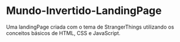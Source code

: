 # Mundo-Invertido-LandingPage
Uma landingPage criada com o tema de StrangerThings utilizando os conceitos básicos de HTML, CSS e JavaScript.
